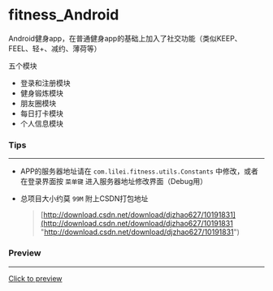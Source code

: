 # fitness_Android
Android健身app，在普通健身app的基础上加入了社交功能（类似KEEP、FEEL、轻+、减约、薄荷等）

五个模块

 - 登录和注册模块
 - 健身锻炼模块
 - 朋友圈模块
 - 每日打卡模块
 - 个人信息模块

### Tips
--- 
 - APP的服务器地址请在 `com.lilei.fitness.utils.Constants` 中修改，或者在登录界面按 `菜单键` 进入服务器地址修改界面（Debug用）

- 总项目大小约莫 `99M` 附上CSDN打包地址
	> [http://download.csdn.net/download/djzhao627/10191831](http://download.csdn.net/download/djzhao627/10191831 "http://download.csdn.net/download/djzhao627/10191831")

### Preview
---

[Click to preview](https://github.com/djzhao627/fitness_Android/tree/master/Preview "Preview")
